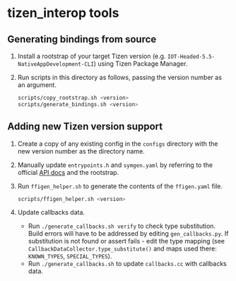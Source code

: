 # tizen_interop tools

## Generating bindings from source

1. Install a rootstrap of your target Tizen version (e.g. `IOT-Headed-5.5-NativeAppDevelopment-CLI`) using Tizen Package Manager.

2. Run scripts in this directory as follows, passing the version number as an argument.

   ```sh
   scripts/copy_rootstrap.sh <version>
   scripts/generate_bindings.sh <version>
   ```

## Adding new Tizen version support

1. Create a copy of any existing config in the `configs` directory with the new version number as the directory name.

2. Manually update `entrypoints.h` and `symgen.yaml` by referring to the official [API docs](https://docs.tizen.org/application/native/api/iot-headed/latest) and the rootstrap.

3. Run `ffigen_helper.sh` to generate the contents of the `ffigen.yaml` file.

   ```sh
   scripts/ffigen_helper.sh <version>
   ```

4. Update callbacks data.

   * Run `./generate_callbacks.sh verify` to check type substitution.
     Build errors will have to be addressed by editing `gen_callbacks.py`.
     If substitution is not found or assert fails - edit the type mapping
     (see `CallbackDataCollector.type_substitute()` and maps used there: `KNOWN_TYPES`, `SPECIAL_TYPES`).
   * Run `./generate_callbacks.sh` to update `callbacks.cc` with callbacks data.
